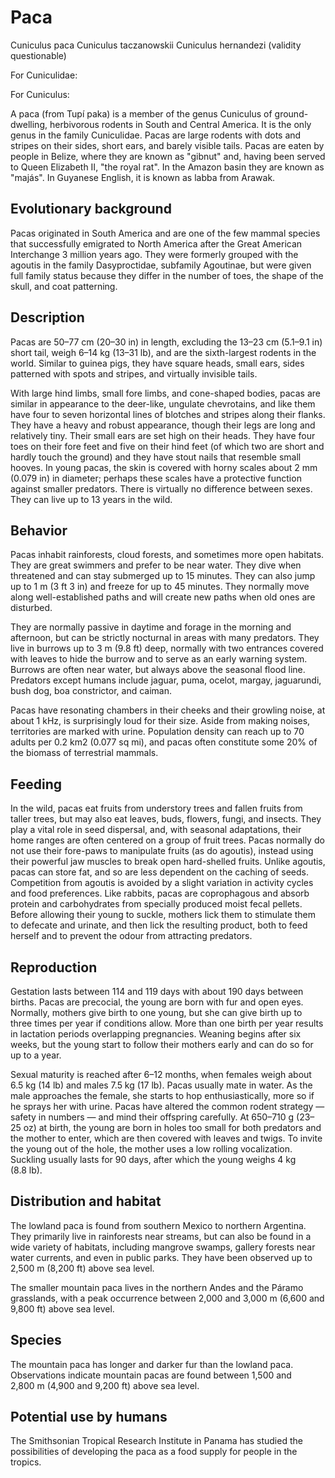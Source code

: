 # Paca

Cuniculus paca
Cuniculus taczanowskii
Cuniculus hernandezi (validity questionable)

For Cuniculidae:

For Cuniculus:

A paca (from Tupí paka) is a member of the genus Cuniculus of ground-dwelling, herbivorous rodents in South and Central America.  It is the only genus in the family Cuniculidae.  Pacas are large rodents with dots and stripes on their sides, short ears, and barely visible tails. Pacas are eaten by people in Belize, where they are known as "gibnut" and, having been served to Queen Elizabeth II, "the royal rat".  In the Amazon basin they are known as "majás". In Guyanese English, it is known as labba from Arawak.

## Evolutionary background

Pacas originated in South America and are one of the few mammal species that successfully emigrated to North America after the Great American Interchange 3 million years ago.  They were formerly grouped with the agoutis in the family Dasyproctidae, subfamily Agoutinae, but were given full family status because they differ in the number of toes, the shape of the skull, and coat patterning.

## Description

Pacas are 50–77 cm (20–30 in) in length, excluding the 13–23 cm (5.1–9.1 in) short tail, weigh 6–14 kg (13–31 lb), and are the sixth-largest rodents in the world.  Similar to guinea pigs, they have square heads, small ears, sides patterned with spots and stripes, and virtually invisible tails.

With large hind limbs, small fore limbs, and cone-shaped bodies, pacas are similar in appearance to the deer-like, ungulate chevrotains, and like them have four to seven horizontal lines of blotches and stripes along their flanks.  They have a heavy and robust appearance, though their legs are long and relatively tiny.  Their small ears are set high on their heads.  They have four toes on their fore feet and five on their hind feet (of which two are short and hardly touch the ground) and they have stout nails that resemble small hooves.  In young pacas, the skin is covered with horny scales about 2 mm (0.079 in) in diameter; perhaps these scales have a protective function against smaller predators.  There is virtually no difference between sexes.  They can live up to 13 years in the wild.

## Behavior

Pacas inhabit rainforests, cloud forests, and sometimes more open habitats. They are great swimmers and prefer to be near water.  They dive when threatened and can stay submerged up to 15 minutes.  They can also jump up to 1 m (3 ft 3 in) and freeze for up to 45 minutes.  They normally move along well-established paths and will create new paths when old ones are disturbed.

They are normally passive in daytime and forage in the morning and afternoon, but can be strictly nocturnal in areas with many predators.  They live in burrows up to 3 m (9.8 ft) deep, normally with two entrances covered with leaves to hide the burrow and to serve as an early warning system.  Burrows are often near water, but always above the seasonal flood line.  Predators except humans include jaguar, puma, ocelot, margay, jaguarundi, bush dog, boa constrictor, and caiman.

Pacas have resonating chambers in their cheeks and their growling noise, at about 1 kHz, is surprisingly loud for their size.  Aside from making noises, territories are marked with urine.  Population density can reach up to 70 adults per 0.2 km2 (0.077 sq mi), and pacas often constitute some 20% of the biomass of terrestrial mammals.

## Feeding

In the wild, pacas eat fruits from understory trees and fallen fruits from taller trees, but may also eat leaves, buds, flowers, fungi, and insects.  They play a vital role in seed dispersal, and, with seasonal adaptations, their home ranges are often centered on a group of fruit trees.  Pacas normally do not use their fore-paws to manipulate fruits (as do agoutis), instead using their powerful jaw muscles to break open hard-shelled fruits.  Unlike agoutis, pacas can store fat, and so are less dependent on the caching of seeds.  Competition from agoutis is avoided by a slight variation in activity cycles and food preferences.  Like rabbits, pacas are coprophagous and absorb protein and carbohydrates from specially produced moist fecal pellets.  Before allowing their young to suckle, mothers lick them to stimulate them to defecate and urinate, and then lick the resulting product, both to feed herself and to prevent the odour from attracting predators.

## Reproduction

Gestation lasts between 114 and 119 days with about 190 days between births.  Pacas are precocial, the young are born with fur and open eyes.  Normally, mothers give birth to one young, but she can give birth up to three times per year if conditions allow.  More than one birth per year results in lactation periods overlapping pregnancies.   Weaning begins after six weeks, but the young start to follow their mothers early and can do so for up to a year.

Sexual maturity is reached after 6–12 months, when females weigh about 6.5 kg (14 lb) and males 7.5 kg (17 lb).  Pacas usually mate in water.  As the male approaches the female, she starts to hop enthusiastically, more so if he sprays her with urine.  Pacas have altered the common rodent strategy — safety in numbers — and mind their offspring carefully. At 650–710 g (23–25 oz) at birth, the young are born in holes too small for both predators and the mother to enter, which are then covered with leaves and twigs.  To invite the young out of the hole, the mother uses a low rolling vocalization.  Suckling usually lasts for 90 days, after which the young weighs 4 kg (8.8 lb).

## Distribution and habitat

The lowland paca is found from southern Mexico to northern Argentina.  They primarily live in rainforests near streams, but can also be found in a wide variety of habitats, including mangrove swamps, gallery forests near water currents, and even in public parks.  They have been observed up to 2,500 m (8,200 ft) above sea level.

The smaller mountain paca lives in the northern Andes and the Páramo grasslands, with a peak occurrence between 2,000 and 3,000 m (6,600 and 9,800 ft) above sea level.

## Species

The mountain paca has longer and darker fur than the lowland paca.  Observations indicate mountain pacas are found between 1,500 and 2,800 m (4,900 and 9,200 ft) above sea level.

## Potential use by humans

The Smithsonian Tropical Research Institute in Panama has studied the possibilities of developing the paca as a food supply for people in the tropics.

# 
